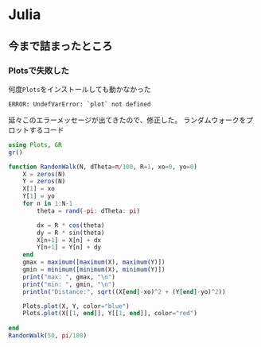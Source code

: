 # Julia

## 今まで詰まったところ

### Plotsで失敗した
何度`Plots`をインストールしても動かなかった

```
ERROR: UndefVarError: `plot` not defined
```

延々このエラーメッセージが出てきたので、修正した。
ランダムウォークをプロットするコード

```julia
using Plots, GR
gr()

function RandonWalk(N, dTheta=π/100, R=1, xo=0, yo=0)
    X = zeros(N)
    Y = zeros(N)
    X[1] = xo
    Y[1] = yo
    for n in 1:N-1
        theta = rand(-pi: dTheta: pi)

        dx = R * cos(theta)
        dy = R * sin(theta)
        X[n+1] = X[n] + dx
        Y[n+1] = Y[n] + dy
    end
    gmax = maximum([maximum(X), maximum(Y)])
    gmin = minimum([minimum(X), minimum(Y)])
    print("max: ", gmax, "\n")
    print("min: ", gmin, "\n")
    println("Distance:", sqrt((X[end]-xo)^2 + (Y[end]-yo)^2))

    Plots.plot(X, Y, color="blue")
    Plots.plot(X[[1, end]], Y[[1, end]], color="red")
    
end
RandonWalk(50, pi/100)
```